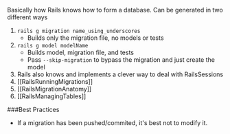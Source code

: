 Basically how Rails knows how to form a database. Can be generated in two different ways

1. `rails g migration name_using_underscores`
   * Builds only the migration file, no models or tests
2. `rails g model modelName`
   * Builds model, migration file, and tests
   * Pass `--skip-migration` to bypass the migration and just create the model
3. Rails also knows and implements a clever way to deal with RailsSessions
4. [[RailsRunningMigrations]]
5. [[RailsMigrationAnatomy]]
6. [[RailsManagingTables]]

###Best Practices

* If a migration has been pushed/commited, it's best not to modify it.
